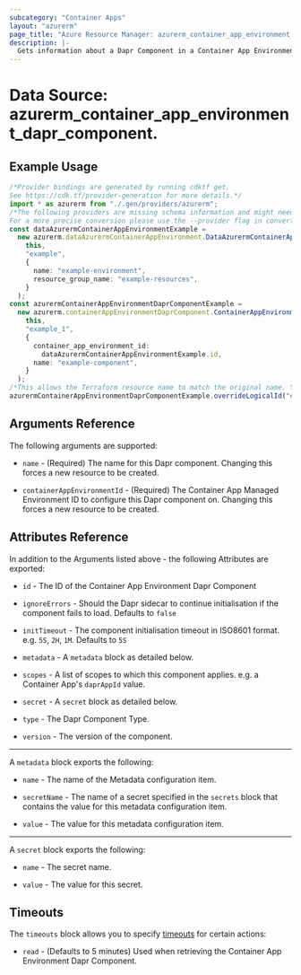 ```yaml
---
subcategory: "Container Apps"
layout: "azurerm"
page_title: "Azure Resource Manager: azurerm_container_app_environment_dapr_component"
description: |-
  Gets information about a Dapr Component in a Container App Environment.
---
```


# Data Source: azurerm\_container\_app\_environment\_dapr\_component.

## Example Usage

```typescript
/*Provider bindings are generated by running cdktf get.
See https://cdk.tf/provider-generation for more details.*/
import * as azurerm from "./.gen/providers/azurerm";
/*The following providers are missing schema information and might need manual adjustments to synthesize correctly: azurerm.
For a more precise conversion please use the --provider flag in convert.*/
const dataAzurermContainerAppEnvironmentExample =
  new azurerm.dataAzurermContainerAppEnvironment.DataAzurermContainerAppEnvironment(
    this,
    "example",
    {
      name: "example-environment",
      resource_group_name: "example-resources",
    }
  );
const azurermContainerAppEnvironmentDaprComponentExample =
  new azurerm.containerAppEnvironmentDaprComponent.ContainerAppEnvironmentDaprComponent(
    this,
    "example_1",
    {
      container_app_environment_id:
        dataAzurermContainerAppEnvironmentExample.id,
      name: "example-component",
    }
  );
/*This allows the Terraform resource name to match the original name. You can remove the call if you don't need them to match.*/
azurermContainerAppEnvironmentDaprComponentExample.overrideLogicalId("example");

```

## Arguments Reference

The following arguments are supported:

*   `name` - (Required) The name for this Dapr component. Changing this forces a new resource to be created.

*   `containerAppEnvironmentId` - (Required) The Container App Managed Environment ID to configure this Dapr component on. Changing this forces a new resource to be created.

## Attributes Reference

In addition to the Arguments listed above - the following Attributes are exported:

*   `id` - The ID of the Container App Environment Dapr Component

*   `ignoreErrors` - Should the Dapr sidecar to continue initialisation if the component fails to load. Defaults to `false`

*   `initTimeout` - The component initialisation timeout in ISO8601 format. e.g. `5S`, `2H`, `1M`. Defaults to `5S`

*   `metadata` - A `metadata` block as detailed below.

*   `scopes` - A list of scopes to which this component applies. e.g. a Container App's `daprAppId` value.

*   `secret` - A `secret` block as detailed below.

*   `type` - The Dapr Component Type.

*   `version` - The version of the component.

***

A `metadata` block exports the following:

*   `name` -  The name of the Metadata configuration item.

*   `secretName` -  The name of a secret specified in the `secrets` block that contains the value for this metadata configuration item.

*   `value` -  The value for this metadata configuration item.

***

A `secret` block exports the following:

*   `name` -  The secret name.

*   `value` -  The value for this secret.

## Timeouts

The `timeouts` block allows you to specify [timeouts](https://www.terraform.io/docs/configuration/resources.html#timeouts) for certain actions:

* `read` - (Defaults to 5 minutes) Used when retrieving the Container App Environment Dapr Component.
